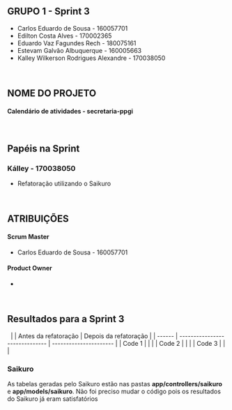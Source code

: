 ## GRUPO 1 - Sprint 3

* Carlos Eduardo de Sousa - 160057701
* Edilton Costa Alves - 170002365
* Eduardo Vaz Fagundes Rech - 180075161
* Estevam Galvão Albuquerque - 160005663
* Kalley Wilkerson Rodrigues Alexandre - 170038050

&nbsp;
## NOME DO PROJETO
#### Calendário de atividades - secretaria-ppgi
&nbsp;
## Papéis na Sprint

### Kálley - 170038050
* Refatoração utilizando o Saikuro

&nbsp;
## ATRIBUIÇÕES

#### Scrum Master
* Carlos Eduardo de Sousa - 160057701

#### Product Owner
* 

&nbsp;
## Resultados para a Sprint 3
&nbsp;
|        |      Antes da refatoração      |  Depois da refatoração |
| ------ | ------------------------------ | ---------------------- |
| Code 1 |                                |                        |
| Code 2 |                                |                        |
| Code 3 |                                |                        |

### Saikuro
As tabelas geradas pelo Saikuro estão nas pastas **app/controllers/saikuro** e **app/models/saikuro**. Não foi preciso mudar o código pois os resultados do Saikuro já eram satisfatórios
